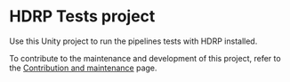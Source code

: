 # HDRP Tests project

Use this Unity project to run the pipelines tests with HDRP installed.

To contribute to the maintenance and development of this project, refer to the [Contribution and maintenance](../../CONTRIBUTING.md) page.
